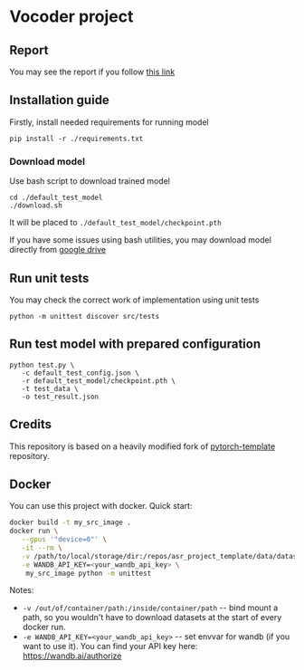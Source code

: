 # Vocoder project

## Report

You may see the report if you follow [this link](https://api.wandb.ai/links/l0u1za/q4ofufk1)

## Installation guide

Firstly, install needed requirements for running model

```shell
pip install -r ./requirements.txt
```

### Download model

Use bash script to download trained model

```shell
cd ./default_test_model
./download.sh
```

It will be placed to `./default_test_model/checkpoint.pth`

If you have some issues using bash utilities, you may download model directly from [google drive](https://drive.google.com/drive/folders/12nfElb7A6v7Y6Kd0z8qsIQo9FRUS2dg4?usp=sharing)


## Run unit tests

You may check the correct work of implementation using unit tests

```shell
python -m unittest discover src/tests
```

## Run test model with prepared configuration

```shell
python test.py \
   -c default_test_config.json \
   -r default_test_model/checkpoint.pth \
   -t test_data \
   -o test_result.json
```

## Credits

This repository is based on a heavily modified fork
of [pytorch-template](https://github.com/victoresque/pytorch-template) repository.

## Docker

You can use this project with docker. Quick start:

```bash
docker build -t my_src_image .
docker run \
   --gpus '"device=0"' \
   -it --rm \
   -v /path/to/local/storage/dir:/repos/asr_project_template/data/datasets \
   -e WANDB_API_KEY=<your_wandb_api_key> \
	my_src_image python -m unittest
```

Notes:

* `-v /out/of/container/path:/inside/container/path` -- bind mount a path, so you wouldn't have to download datasets at
  the start of every docker run.
* `-e WANDB_API_KEY=<your_wandb_api_key>` -- set envvar for wandb (if you want to use it). You can find your API key
  here: https://wandb.ai/authorize
